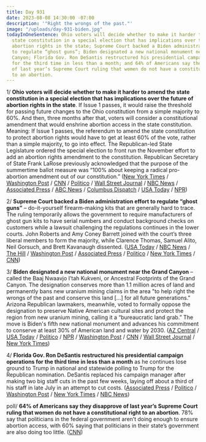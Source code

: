 ```yaml
---
title: Day 931
date: 2023-08-08 14:30:00 -07:00
description: '"Right the wrongs of the past."'
image: "/uploads/day-931-biden.jpg"
todayInOneSentence: Ohio voters will decide whether to make it harder to amend the
  state constitution in a special election that has implications over the future of
  abortion rights in the state; Supreme Court backed a Biden administration effort
  to regulate “ghost guns”; Biden designated a new national monument near the Grand
  Canyon; Florida Gov. Ron DeSantis restructured his presidential campaign operations
  for the third time in less than a month; and 64% of Americans say they disapprove
  of last year’s Supreme Court ruling that women do not have a constitutional right
  to an abortion.
---
```


1/ **Ohio voters will decide whether to make it harder to amend the state constitution in a special election that has implications over the future of abortion rights in the state**. If Issue 1 passes, it would raise the threshold for passing future changes to the Ohio constitution from a simple majority to 60%. And then, three months after that, voters will consider a constitutional amendment that would enshrine abortion access in the state constitution. Meaning: If Issue 1 passes, the referendum to amend the state constitution to protect abortion rights would have to get at least 60% of the vote, rather than a simple majority, to go into effect. The Republican-led State Legislature ordered the special election to front run the November effort to add an abortion rights amendment to the constitution. Republican Secretary of State Frank LaRose previously acknowledged that the purpose of the summertime ballot measure was “100% about keeping a radical pro-abortion amendment out of our constitution.” ([New York Times](https://www.nytimes.com/2023/08/08/us/ohio-referendum-constitution-abortion.html) / [Washington Post](https://www.washingtonpost.com/politics/2023/08/08/ohio-election-issue-1-abortion/) / [CNN](https://www.cnn.com/2023/08/08/politics/ohio-special-election-abortion-rights/) / [Politico](https://www.politico.com/news/2023/08/07/ohio-abortion-proxy-war-00110170) / [Wall Street Journal](https://www.wsj.com/articles/ohio-election-abortion-issue-one-vote-d7df6402) / [NBC News](https://www.nbcnews.com/politics/elections/ohio-ballot-election-sets-stage-major-abortion-fight-november-rcna97372) / [Associated Press](https://www.pbs.org/newshour/politics/ohio-voters-to-decide-on-constitutional-change-before-determining-abortion-rights) / [ABC News](https://abcnews.go.com/Politics/ohio-voters-abortion-access-measure-harder-pass/story?id=101772035) / [Columbus Dispatch](https://www.dispatch.com/story/news/politics/elections/state/2023/08/07/issue-1-early-voting-closes-in-ohio-bringing-high-turnout-ahead-of-aug-8/70512342007/) / [USA Today](https://www.usatoday.com/story/news/nation/2023/08/08/ohio-special-election-issue-1-abortion-2024-election/70550016007/) / [NPR](https://www.npr.org/2023/08/08/1192550481/ohio-issue-1-ballot-special-election-abortion-constitutional-amendment))

2/ **Supreme Court backed a Biden administration effort to regulate “ghost guns”** – do-it-yourself firearm-making kits that are generally hard to trace. The ruling temporarily allows the government to require manufacturers of ghost gun kits to have serial numbers and conduct background checks on customers while a lawsuit challenging the regulations continues in the lower courts. John Roberts and Amy Coney Barrett joined with the court’s three liberal members to form the majority, while Clarence Thomas, Samuel Alito, Neil Gorsuch, and Brett Kavanaugh dissented. ([USA Today](https://www.usatoday.com/story/news/politics/2023/08/08/supreme-court-biden-ghost-guns/70544875007/) / [NBC News](https://www.nbcnews.com/politics/supreme-court/supreme-court-allows-biden-ghost-gun-regulations-rcna97310) / [The Hill](https://thehill.com/regulation/court-battles/4143872-supreme-court-revives-biden-ghost-gun-restrictions/) / [Washington Post](https://www.washingtonpost.com/politics/2023/08/08/supreme-court-ghost-guns/) / [Associated Press](https://apnews.com/article/supreme-court-ghost-guns-biden-administration-lawsuit-46b871969dc6a7da35605c2ebc5385e5) / [Politico](https://www.politico.com/news/2023/08/08/supreme-court-ghost-guns-00110294) / [New York Times](https://www.nytimes.com/2023/08/08/us/supreme-court-biden-ghost-guns.html) / [CNN](https://www.cnn.com/2023/08/08/politics/supreme-court-ghost-guns/index.html))

3/ **Biden designated a new national monument near the Grand Canyon** – called the Baaj Nwaavjo I’tah Kukveni, or Ancestral Footprints of the Grand Canyon. The designation conserves more than 1.1 million acres of land and permanently bans new uranium mining claims in the area "to help right the wrongs of the past and conserve this land [...] for all future generations." Arizona Republican lawmakers, meanwhile, voted to formally oppose the designation to preserve Native American cultural sites and protect the region from new uranium mining, calling it a “bureaucratic land grab.” The move is Biden's fifth new national monument and advances his commitment to conserve at least 30% of American land and water by 2030. ([AZ Central](https://www.azcentral.com/story/news/local/arizona/2023/08/07/arizona-republicans-formally-oppose-new-grand-canyon-national-monument/70546687007/) / [USA Today](https://www.usatoday.com/story/news/politics/2023/08/08/biden-plans-national-monument-grand-canyon-national-park/70550569007/) / [Politico](https://www.politico.com/news/2023/08/08/biden-to-create-monument-around-grand-canyon-ee-00110197) / [NPR](https://www.npr.org/2023/08/08/1192622716/biden-national-monument-grand-canyon-arizona) / [Washington Post](https://www.washingtonpost.com/politics/2023/08/08/biden-national-monument-grand-canyon/) / [CNN](https://www.cnn.com/2023/08/08/politics/joe-biden-national-monument-grand-canyon/) / [Wall Street Journal](https://www.wsj.com/articles/biden-to-designate-new-national-monument-to-protect-land-near-grand-canyon-fa3fbd3c?mod=djemalertNEWS) / [New York Times](https://www.nytimes.com/2023/08/07/us/politics/biden-grand-canyon-arizona-national-monument.html))

4/ **Florida Gov. Ron DeSantis restructured his presidential campaign operations for the third time in less than a month** as he continues lose ground to Trump in national and statewide polling to Trump for the Republican nomination. DeSantis replaced his campaign manager after making two big staff cuts in the past few weeks, laying off about a third of his staff in late July in an attempt to cut costs. ([Associated Press](https://apnews.com/article/desantis-campaign-manager-2024-5191c6199058124b195b278d0d1e549b) / [Politico](https://www.politico.com/news/2023/08/08/ron-desantis-replaces-campaign-manager-00110253) / [Washington Post](https://www.washingtonpost.com/politics/2023/08/08/ron-desantis-campaign-manager/) / [New York Times](https://www.nytimes.com/2023/08/08/us/politics/desantis-campaign-manager-generra-peck.html) / [NBC News](https://www.nbcnews.com/politics/2024-election/ron-desantis-replaces-campaign-manager-james-uthmeier-rcna98774))

poll/ **64% of Americans say they disapprove of last year’s Supreme Court ruling that women do not have a constitutional right to an abortion**. 78% say that politicians in the federal government aren’t doing enough to ensure abortion access, with 60% saying that politicians in their state’s government are also doing too little. ([CNN](https://www.cnn.com/2023/08/08/politics/cnn-poll-abortion-electoral-litmus-test-supreme-court/))
